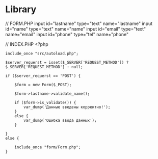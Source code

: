 # Library

// FORM.PHP
    input id="lastname" type="text" name="lastname"
    input id="name" type="text" name="name"
    input id="email" type="text" name="email"
    input id="phone" type="tel" name="phone"

// INDEX.PHP
    <?php

    include_once "src/autoload.php";

    $server_requerst = isset($_SERVER['REQUEST_METHOD']) ? $_SERVER['REQUEST_METHOD'] : null;

    if ($server_requerst == 'POST') {

        $form = new Form($_POST);

        $form->lastname->validate_name();

        if ($form->is_validate()) {
            var_dump('Данные введены корректно!');
        }
        else {
            var_dump('Ошибка ввода данных');
        }

    }
    else {

        include_once "form/Form.php";
    }